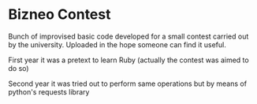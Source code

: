 Bizneo Contest
==

Bunch of improvised basic code developed for a small contest carried out by the university. Uploaded in the hope someone can find it useful.

First year it was a pretext to learn Ruby (actually the contest was aimed to do so)

Second year it was tried out to perform same operations but by means of python's requests library
